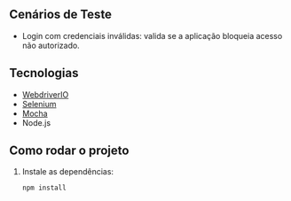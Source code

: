 
## Cenários de Teste
- Login com credenciais inválidas: valida se a aplicação bloqueia acesso não autorizado.

## Tecnologias
- [WebdriverIO](https://webdriver.io)  
- [Selenium](https://www.selenium.dev/)  
- [Mocha](https://mochajs.org/)  
- Node.js  

## Como rodar o projeto
1. Instale as dependências:
   ```bash
   npm install
